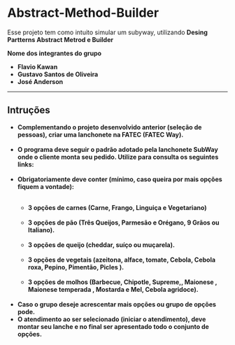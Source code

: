 # Abstract-Method-Builder


<p>Esse projeto tem como intuito simular um subyway, utilizando <strong>Desing Partterns Abstract Metrod e Builder<strong></p>
<p>Nome dos integrantes do grupo</p>
<ul>
  <li>Flavio Kawan</li>
  <li>Gustavo Santos de Oliveira</li>
  <li>José Anderson</li>
</ul>
<hr>

<h2>Intruções</h2>

<ul>
<li>Complementando o projeto desenvolvido anterior (seleção de pessoas), criar uma lanchonete na FATEC (FATEC Way).</li>
<br>
<li>O programa deve seguir o padrão adotado pela lanchonete SubWay onde o cliente monta seu pedido. Utilize para consulta os seguintes links:</li>
<br>
<li>Obrigatoriamente deve conter (mínimo, caso queira por mais opções fiquem a vontade):</li>
<br>
<ul>

<li>3 opções de carnes (Carne, Frango, Linguiça e Vegetariano)</li>
<br>
<li> 3 opções de pão (Três Queijos, Parmesão e Orégano, 9 Grãos ou Italiano).</li>
<br>
<li>3 opções de queijo (cheddar, suíço ou muçarela).</li>
<br>
<li>3 opções de vegetais (azeitona, alface, tomate, Cebola, Cebola roxa, Pepino, Pimentão, Picles  ).</li>
<br>
<li>3 opções de molhos (Barbecue, Chipotle, Supreme,, Maionese , Maionese temperada , Mostarda e Mel, Cebola agridoce).</li>
<br>
</ul>

<li>Caso o grupo deseje acrescentar mais opções ou grupo de opções pode.</li>

<li>O atendimento ao ser selecionado (iniciar o atendimento), deve montar seu lanche e no final ser apresentado todo o conjunto de opções.</li>
<ul>
